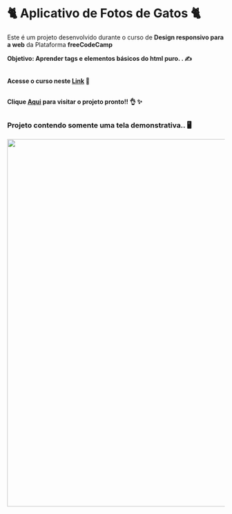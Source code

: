 <h1>🐈 Aplicativo de Fotos de Gatos 🐈</h1> 


<p>Este é um projeto desenvolvido durante o curso de <strong>Design responsivo para a web</strong> da Plataforma <strong>freeCodeCamp<strong></p>
<p>Objetivo: Aprender tags e elementos básicos do html puro. <Projeto em atualização pessoal>. ✍</p>

##
Acesse o curso neste [Link](https://www.freecodecamp.org/portuguese/learn/2022/responsive-web-design/) 📝
##
Clique [Aqui](https://cat-photo-app-ten.vercel.app/) para visitar o projeto pronto!! 👌 ✨
##
  
<h3>Projeto contendo somente uma tela demonstrativa.. 🖥</h3>
<div align="left">
<img src="https://user-images.githubusercontent.com/120222801/220987840-0d0bdd5d-d897-436e-88ce-6592cd54a1ed.png" width="850px">
</div>

##
